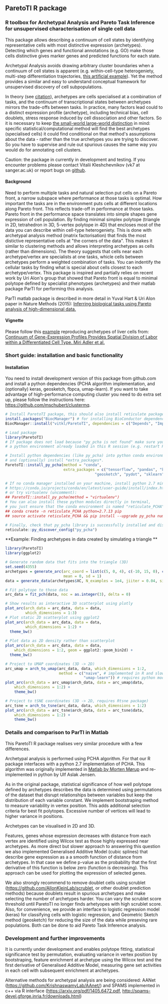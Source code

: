## ParetoTI R package 
### R toolbox for Archetypal Analysis and Pareto Task Inference for unsupervised characterisation of single cell data

  This package allows describing a continuum of cell states by identifying representative cells with most distinctive expression (archetypes). Detecting which genes and functional annotations (e.g. GO) make those cells distinctive gives marker genes and predicted functions for each state.   
  
  Archetypal Analysis avoids drawing arbitrary cluster boundaries when a continuum of cell states is apparent (e.g. within-cell-type heterogeniety, multi-step differentiation trajectories, [this artificial example](https://vitkl.github.io/ParetoTI/articles/Comparison_to_kmeans.html#find-archetypes-with-pcha-and-cluster-centers-with-k-means)). Yet the method provides a similar and easy to understand conceptual framework for unsupervised discovery of cell subpopulations.    
  
  In theory (see [citation](https://www.nature.com/articles/nmeth.3254)), archetypes are cells specialised at a combination of tasks, and the continuum of transcriptional states between archetypes mirrors the trade-offs between tasks. In practice, many factors lead could to a distinct expression profile (archetype), including technical bias, cell doublets, stress response induced by cell dissociation and other factors. So it is necessary to keep [the small-world large-world distinction](https://youtu.be/4WVelCswXo4?t=2256) in mind: specific statistical/computational method will find the best archetypes (specialised cells) it could find conditional on that method's assumptions about the data - rather than the true archetypes you are trying to discover. So you have to supervise and rule out spurious causes the same way you would do for annotating cell clusters.    
  
  Caution: the package in currently in development and testing. If you encounter problems please contact Vitalii Kleshchevnikov (vk7 at sanger.ac.uk) or report bugs on [github](https://github.com/vitkl/ParetoTI/issues).
  
#### Background
  
  Need to perform multiple tasks and natural selection put cells on a Pareto front, a narrow subspace where performance at those tasks is optimal. How important the tasks are in the environment puts cells at different locations along Pareto front. This reflects trade-off in performance at those tasks. Pareto front in the performance space translates into simple shapes gene expression of cell population. By finding minimal simplex polytope (triangle in 2D, tetrahedron in 3D, 5-vertex polytope in 4D) that encloses most of the data you can describe within cell-type heterogeniety. This is done with archetypal analysis method (matrix factorisation) that finds the most distictive representative cells at "the corners of the data". This makes it similar to clustering methods and allows interpreting archetypes as cells (rather than dimensions). The theory suggests that cells near each archetype/vertex are specialists at one tasks, whicle cells between archetypes perform a weighted combination of tasks. You can indentify the cellular tasks by finding what is special about cells closest to each archetype/vertex. This package is inspired and partially relies on recent work by Uri Alon's group that showed that Pareto front is equal to minimal polytope defined by specialist phenotypes (archetypes) and their matlab package ParTI for performing this analysis.
  
  ParTI matlab package is described in more detail in Yuval Hart & Uri Alon paper in Nature Methods (2015):
  [Inferring biological tasks using Pareto analysis of high-dimensional data.](https://www.nature.com/articles/nmeth.3254)

#### Vignette

  Please follow this [example](https://vitkl.github.io/ParetoTI/articles/Hepatocyte_example.html) reproducing archetypes of liver cells from:
  [Continuum of Gene-Expression Profiles Provides Spatial Division of Labor within a Differentiated Cell Type. Miri Adler et al.](https://www.sciencedirect.com/science/article/pii/S2405471218304824)

### Short guide: installation and basic functionality

#### Installation 

You need to install development version of this package from github.com and install a python dependencies (PCHA algorithm implementation, and (optionally) keras, geosketch, fbpca, umap-learn). If you want to take advantage of high-performance computing cluster you need to do extra set up, please follow the instructions here: https://github.com/mschubert/clustermq.

```r
# Install ParetoTI package, this should also install reticulate package, if not - install manually.
install.packages("BiocManager") # for installing BioConductor dependencies
BiocManager::install("vitkl/ParetoTI", dependencies = c("Depends", "Imports", "LinkingTo", "Suggests"))
```
```r
# Load package
library(ParetoTI)
# If package does not load because "py_pcha is not found" make sure you do not have
# a python environment already loaded in this R session (e.g. restart R and try loading again).

# Install python dependencies (like py_pcha) into python conda environment,
# and (optionally) install *extra_packages*.
ParetoTI::install_py_pcha(method = "conda", 
                          extra_packages = c("tensorflow", "pandas", "keras", "h5py",
                                        "geosketch", "pydot", "sklearn", "umap-learn"))
```
```r
# If no conda manager installed on your machine, install python 2.7 miniconda distribution:
# https://conda.io/projects/conda/en/latest/user-guide/install/index.html#regular-installation
# or try virtualenv (uncomment):
## ParetoTI::install_py_pcha(method = "virtualenv")
# You can also install these python modules directly in terminal,
# you just ensure that the conda environment is named "reticulate_PCHA" (uncomment):
## conda create -n reticulate_PCHA python=2.7.13 pip
## source activate reticulate_PCHA && pip install --upgrade py_pcha numpy scipy datetime tensorflow pandas keras h5py geosketch pydot sklearn umap-learn
```
```r
# Finally, check that py_pcha library is successfully installed and discoverable
reticulate::py_discover_config("py_pcha")
```

**Example: Finding archetypes in data created by simulating a triangle  **  

```r
library(ParetoTI)
library(ggplot2)

# Generate random data that fits into the triangle (3D)
set.seed(4355)
archetypes = generate_arc(arc_coord = list(c(5, 0, 4), c(-10, 15, 0), c(-30, -20, -5)),
                          mean = 0, sd = 1)
data = generate_data(archetypes$XC, N_examples = 1e4, jiiter = 0.04, size = 0.9)
```
```r
# Fit polytope to those data
arc_data = fit_pch(data, noc = as.integer(3), delta = 0)

# Show results as interactive 3D scatterplot using plotly
plot_arc(arch_data = arc_data, data = data,
         which_dimensions = 1:3)
# Plot static 2D scatterplot using ggplot2
plot_arc(arch_data = arc_data, data = data,
         which_dimensions = 1:2) +
  theme_bw()
  
# Plot data as 2D density rather than scatterplot
plot_arc(arch_data = arc_data, data = data,
    which_dimensions = 1:2, geom = ggplot2::geom_bin2d) +
  theme_bw()
```
```r
# Project to UMAP coordinates (3D -> 2D)
arc_umap = arch_to_umap(arc_data, data, which_dimensions = 1:2,
                        method = c("naive", # implemented in R and slow
                                   "umap-learn")) # requires python module
plot_arc(arch_data = arc_umap$arch_data, data = arc_umap$data,
    which_dimensions = 1:2) +
    theme_bw()
```
```r
# Project to tSNE coordinates (3D -> 2D, requires Rtsne package)
arc_tsne = arch_to_tsne(arc_data, data, which_dimensions = 1:2)
plot_arc(arch_data = arc_tsne$arch_data, data = arc_tsne$data,
    which_dimensions = 1:2) +
    theme_bw()
```

### Details and comparison to ParTI in Matlab
    
  This ParetoTI R package realises very similar procedure with a few differences. 
  
  Archetypal analysis is performed using PCHA algorithm. For that our R package interfaces with a python 2.7 implementation of PCHA. This algorithm was originally implemented in [Matlab by Morten Mørup](http://www.mortenmorup.dk/MMhomepageUpdated_files/Page327.htm) and re-implemented in python by Ulf Aslak Jensen.    

  As in the original package, statistical significance of how well polytope defined by archetypes describes the data is determined using permutations of the dataset that disrupt relationships between variables but keep the distribution of each variable constant. We implement bootstraping method to measure variability in vertex position. This adds additional selection criteria for best fit polytopes. Excessive number of vertices will lead to higher variance in positions. 
  
  Archetypes can be visualised in 2D and 3D.

  Features, genes whose expression decreases with distance from each vertex are identified using Wilcox test as those highly expressed near archetypes. As more direct but slower approach to answering this question we also implemented Generalised Additive Model (cubic splines) that describe gene expression as a a smooth function of distance from archetypes. In that case we define p-value as the probability that the first derivative of this function is below zero (function is decreasing). This approach can be used for plotting the expression of selected genes.
  
  We also strongly recommend to remove doublet cells using scrublet (https://github.com/AllonKleinLab/scrublet, or other doublet prediction methods) because doublets result in spurious archetypes and make selecting the number of archetypes harder. You can vary the scrublet score threshold until ParetoTI no longer finds arhetyopes with high scrublet score. Also, for convenience, we provide an interface to logistic regression model (keras) for classifying cells with logistic regression, and Geometric Sketch method (geosketch) for reducing the size of the data while preseving rare populations. Both can be done to aid Pareto Task Inference analysis. 

### Development and further improvements

It is currently under development and enables polytope fitting, statistical significance test by permutation, evaluating variance in vertex position by bootstraping, feature enrichment at archetype using the Wilcox test and the first derivative of Generalised Additive Model, measuring gene set activities in each cell with subsequent enrichment at archetypes.

Alternative methods for archetypal analysis are being considered: AANet (https://github.com/KrishnaswamyLab/AAnet/) and SPAMS implemented in c++ via R interface (https://arxiv.org/pdf/1405.6472.pdf, http://spams-devel.gforge.inria.fr/downloads.html)

